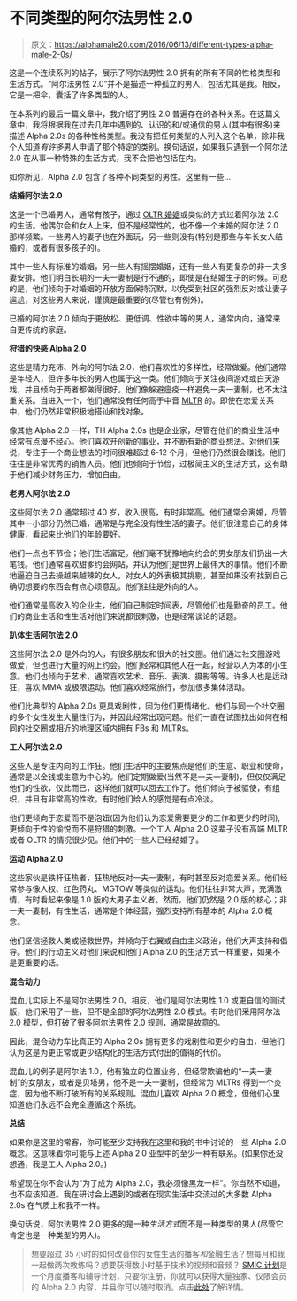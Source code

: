 # 不同类型的阿尔法男性 2.0

> 原文：<https://alphamale20.com/2016/06/13/different-types-alpha-male-2-0s/>

这是一个连续系列的帖子，展示了阿尔法男性 2.0 拥有的所有不同的性格类型和生活方式。“阿尔法男性 2.0”并不是描述一种孤立的男人，包括尤其是我。相反，它是一把伞，囊括了许多类型的人。

在本系列的最后一篇文章中，我介绍了男性 2.0 普遍存在的各种关系。在这篇文章中，我将根据我在过去几年中遇到的、认识的和/或通信的男人(其中有很多)来描述 Alpha 2.0s 的各种性格类型。我没有把任何类型的人列入这个名单，除非我个人知道*有许多*男人申请了那个特定的类别。换句话说，如果我只遇到一个阿尔法 2.0 在从事一种特殊的生活方式，我不会把他包括在内。

如你所见，Alpha 2.0 包含了各种不同类型的男性。这里有一些...

**结婚阿尔法 2.0**

这是一个已婚男人，通常有孩子，通过 [OLTR 婚姻](https://blackdragonblog.com/glossary/#OLTR_marriage)或类似的方式过着阿尔法 2.0 的生活。他偶尔会和女人上床，但不是经常性的，也不像一个未婚的阿尔法 2.0 那样频繁。一些男人的妻子也在外面玩，另一些则没有(特别是那些与年长女人结婚的，或者有很多孩子的)。

其中一些人有标准的婚姻，另一些人有摇摆婚姻，还有一些人有更复杂的非一夫多妻安排。他们明白长期的一夫一妻制是行不通的，即使是在结婚生子的时候。可悲的是，他们倾向于对婚姻的开放方面保持沉默，以免受到社区的强烈反对或让妻子尴尬，对这些男人来说，谨慎是最重要的(尽管也有例外)。

已婚的阿尔法 2.0 倾向于更放松、更低调、性欲中等的男人，通常内向，通常来自更传统的家庭。

**狩猎的快感 Alpha 2.0**

这些是精力充沛、外向的阿尔法 2.0，他们喜欢性的多样性，经常做爱。他们通常是年轻人，但许多年长的男人也属于这一类。他们倾向于关注夜间游戏或白天游戏，并且倾向于两者都做得很好。他们像躲避瘟疫一样避免一夫一妻制，也不太注重关系。当进入一个，他们通常没有任何高于中音 [MLTR](https://blackdragonblog.com/glossary/#MLTR) 的。即使在恋爱关系中，他们仍然非常积极地搭讪和找对象。

像其他 Alpha 2.0 一样，TH Alpha 2.0s 也是企业家，尽管在他们的商业生活中经常有点漫不经心。他们喜欢开创新的事业，并不断有新的商业想法。对他们来说，专注于一个商业想法的时间很难超过 6-12 个月，但他们仍然很会赚钱。他们往往是非常优秀的销售人员。他们也倾向于节俭，过极简主义的生活方式，这有助于他们减少财务压力，增加自由。

**老男人阿尔法 2.0**

这些阿尔法 2.0 通常超过 40 岁，收入很高，有时非常高。他们通常会离婚，尽管其中一小部分仍然已婚，通常是与完全没有性生活的妻子。他们很注意自己的身体健康，看起来比他们的年龄要好。

他们一点也不节俭；他们生活富足。他们毫不犹豫地向约会的男女朋友们扔出一大笔钱。他们通常喜欢甜爹约会网站，并认为他们是世界上最伟大的事情。他们不断地逼迫自己去操越来越辣的女人，对女人的外表极其挑剔，甚至如果没有找到自己确切想要的东西会有点心烦意乱。他们往往是外向的人。

他们通常是高收入的企业主，他们自己制定时间表，尽管他们也是勤奋的员工。他们的商业生活和性生活对他们来说都很刺激，也是经常谈论的话题。

**趴体生活阿尔法 2.0**

这些阿尔法 2.0 是外向的人，有很多朋友和很大的社交圈。他们通过社交圈游戏做爱，但也进行大量的网上约会。他们经常和其他人在一起，经营以人为本的小生意。他们也倾向于艺术，通常喜欢艺术、音乐、表演、摄影等等。许多人也是运动狂，喜欢 MMA 或极限运动。他们喜欢经常旅行，参加很多集体活动。

他们比典型的 Alpha 2.0s 更具戏剧性，因为他们更情绪化。他们与同一个社交圈的多个女性发生大量性行为，并因此经常出现问题。他们一直在试图找出如何在相同的社交圈或相近的地理区域内拥有 FBs 和 MLTRs。

**工人阿尔法 2.0**

这些人是专注内向的工作狂。他们生活中的主要焦点是他们的生意、职业和使命，通常是以金钱或生意为中心的。他们定期做爱(当然不是一夫一妻制)，但仅仅满足他们的性欲，仅此而已，这样他们就可以回去工作了。他们倾向于被驱使，有组织，并且有非常高的性欲。有时他们给人的感觉是有点冷淡。

他们更倾向于恋爱而不是泡妞(因为他们认为恋爱需要更少的工作和更少的时间),更倾向于性的愉悦而不是狩猎的刺激。一个工人 Alpha 2.0 这辈子没有高端 MLTR 或者 OLTR 的情况很少见。他们中的一些人已经结婚了。

**运动 Alpha 2.0**

这些家伙是铁杆狂热者，狂热地反对一夫一妻制，有时甚至反对恋爱关系。他们经常参与像人权、红色药丸、MGTOW 等类似的运动。他们往往非常大声，充满激情，有时看起来像是 1.0 版的大男子主义者。然而，他们仍然是 2.0 版的核心；非一夫一妻制，有性生活，通常是个体经营，强烈支持所有基本的 Alpha 2.0 概念。

他们坚信拯救人类或拯救世界，并倾向于右翼或自由主义政治，他们大声支持和倡导。他们的行动主义对他们来说和他们 Alpha 2.0 的生活方式一样重要，如果不是更重要的话。

**混合动力**

混血儿实际上不是阿尔法男性 2.0。相反，他们是阿尔法男性 1.0 或更自信的测试版，他们采用了一些，但不是全部的阿尔法男性 2.0 模式。有时他们采用阿尔法 2.0 模型，但打破了很多阿尔法男性 2.0 规则，通常是故意的。

因此，混合动力车比真正的 Alpha 2.0s 拥有更多的戏剧性和更少的自由，但他们认为这是为更正常或更少结构化的生活方式付出的值得的代价。

混血儿的例子是阿尔法 1.0，他有独立的位置业务，但经常欺骗他的“一夫一妻制”的女朋友，或者是贝塔男，他不是一夫一妻制，但经常为 MLTRs 得到一个炎症，因为他不断打破所有的关系规则。混血儿喜欢 Alpha 2.0 概念，但他们心里知道他们永远不会完全遵循这个系统。

**总结**

如果你是这里的常客，你可能至少支持我在这里和我的书中讨论的一些 Alpha 2.0 概念。这意味着你可能与上述 Alpha 2.0 亚型中的至少一种有联系。(如果你还没想通，我是工人 Alpha 2.0。)

希望现在你不会认为“为了成为 Alpha 2.0，我必须像黑龙一样”。你当然不知道，也不应该知道。我在研讨会上遇到的或者在现实生活中交流过的大多数 Alpha 2.0s 在气质上和我不一样。

换句话说，阿尔法男性 2.0 更多的是一种*生活方式*而不是一种类型的男人(尽管它肯定也是一种类型的男人)。

> 想要超过 35 小时的如何改善你的女性生活的播客*和*金融生活？想每月和我一起做两次教练吗？想要获得数小时基于技术的视频和音频？ [SMIC 计划](https://alphamale20.kartra.com/page/vIL17)是一个月度播客和辅导计划，只要你注册，你就可以获得大量独家、仅限会员的 Alpha 2.0 内容，并且你可以随时取消。点击[此处](https://alphamale20.kartra.com/page/vIL17)了解详情。
> 
> 